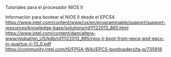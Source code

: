 Tutoriales para el procesador NIOS II

Información para bootear el NIOS II desde el EPCS4 <br>
https://www.intel.com/content/www/us/en/programmable/support/support-resources/knowledge-base/solutions/rd11122013_865.html<br>
https://www.intel.com/content/dam/altera-www/global/en_US/kdb/rd11122013_865/nios-ii-boot-from-epcq-and-epcs-in-quartus-ii-13_0.pdf<br>
https://community.intel.com/t5/FPGA-Wiki/EPCS-bootloaders/ta-p/735918<br>
